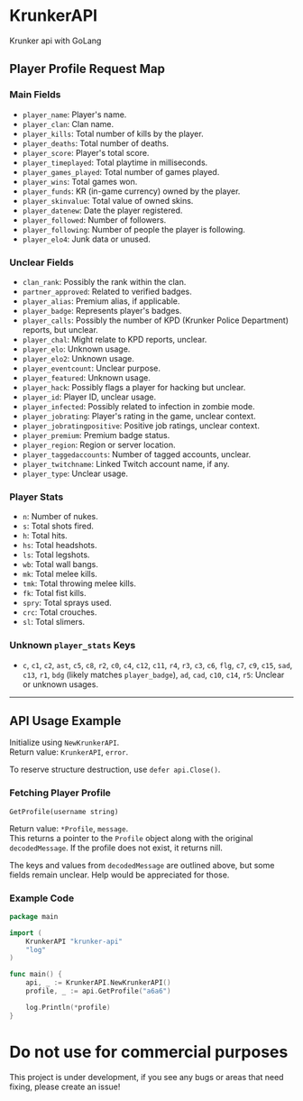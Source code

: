 # KrunkerAPI
Krunker api with GoLang

## Player Profile Request Map

### Main Fields

- `player_name`: Player's name.
- `player_clan`: Clan name.
- `player_kills`: Total number of kills by the player.
- `player_deaths`: Total number of deaths.
- `player_score`: Player's total score.
- `player_timeplayed`: Total playtime in milliseconds.
- `player_games_played`: Total number of games played.
- `player_wins`: Total games won.
- `player_funds`: KR (in-game currency) owned by the player.
- `player_skinvalue`: Total value of owned skins.
- `player_datenew`: Date the player registered.
- `player_followed`: Number of followers.
- `player_following`: Number of people the player is following.
- `player_elo4`: Junk data or unused.

### Unclear Fields

- `clan_rank`: Possibly the rank within the clan.
- `partner_approved`: Related to verified badges.
- `player_alias`: Premium alias, if applicable.
- `player_badge`: Represents player's badges.
- `player_calls`: Possibly the number of KPD (Krunker Police Department) reports, but unclear.
- `player_chal`: Might relate to KPD reports, unclear.
- `player_elo`: Unknown usage.
- `player_elo2`: Unknown usage.
- `player_eventcount`: Unclear purpose.
- `player_featured`: Unknown usage.
- `player_hack`: Possibly flags a player for hacking but unclear.
- `player_id`: Player ID, unclear usage.
- `player_infected`: Possibly related to infection in zombie mode.
- `player_jobrating`: Player's rating in the game, unclear context.
- `player_jobratingpositive`: Positive job ratings, unclear context.
- `player_premium`: Premium badge status.
- `player_region`: Region or server location.
- `player_taggedaccounts`: Number of tagged accounts, unclear.
- `player_twitchname`: Linked Twitch account name, if any.
- `player_type`: Unclear usage.

### Player Stats

- `n`: Number of nukes.
- `s`: Total shots fired.
- `h`: Total hits.
- `hs`: Total headshots.
- `ls`: Total legshots.
- `wb`: Total wall bangs.
- `mk`: Total melee kills.
- `tmk`: Total throwing melee kills.
- `fk`: Total fist kills.
- `spry`: Total sprays used.
- `crc`: Total crouches.
- `sl`: Total slimers.

### Unknown `player_stats` Keys

- `c`, `c1`, `c2`, `ast`, `c5`, `c8`, `r2`, `c0`, `c4`, `c12`, `c11`, `r4`, `r3`, `c3`, `c6`, `flg`, `c7`, `c9`, `c15`, `sad`, `c13`, `r1`, `bdg` (likely matches `player_badge`), `ad`, `cad`, `c10`, `c14`, `r5`: Unclear or unknown usages.

---

## API Usage Example

Initialize using `NewKrunkerAPI`.  
Return value: `KrunkerAPI`, `error`.

To reserve structure destruction, use `defer api.Close()`.

### Fetching Player Profile

`GetProfile(username string)`

Return value: `*Profile`, `message`.  
This returns a pointer to the `Profile` object along with the original `decodedMessage`.
If the profile does not exist, it returns nill.


The keys and values from `decodedMessage` are outlined above, but some fields remain unclear. Help would be appreciated for those.

### Example Code

```go
package main

import (
    KrunkerAPI "krunker-api"
    "log"
)

func main() {
    api, _ := KrunkerAPI.NewKrunkerAPI()
    profile, _ := api.GetProfile("a6a6")

    log.Println(*profile)
}
```

# **Do not use for commercial purposes**
This project is under development, if you see any bugs or areas that need fixing, please create an issue!
